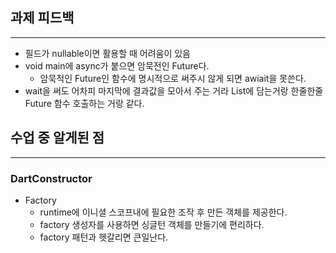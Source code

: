 ## 과제 피드백
---
- 필드가 nullable이면 활용할 때 어려움이 있음
- void main에 async가 붙으면 암묵전인 Future다.
	- 암묵적인 Future인 함수에 명시적으로 써주시 않게 되면 awiait을 못쓴다.
- wait을 써도 어차피 마지막에 결과값을 모아서 주는 거라 List에 담는거랑 한줄한줄 Future 함수 호출하는 거랑 같다.


## 수업 중 알게된 점
---
### DartConstructor 
 - Factory
	 - runtime에 이니셜 스코프내에 필요한 조작 후 만든 객체를 제공한다.
	 - factory 생성자를 사용하면 싱글턴 객체를 만들기에 편리하다.
	 - factory 패턴과 헷갈리면 큰일난다. 